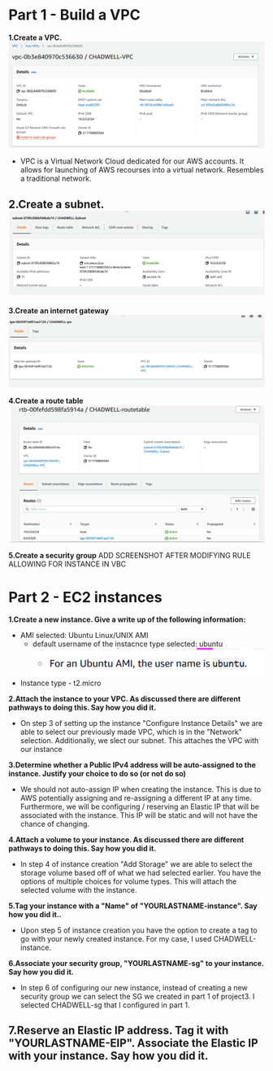 # Part 1 - Build a VPC

**1.Create a VPC.**
![VPC](images/VPC.png)
- VPC is a Virtual Network Cloud dedicated for our AWS accounts. It allows for launching of AWS recourses into a virtual network. Resembles a traditional network.

 **2.Create a subnet.**
![Subnet](images/SUBNET.png)
-

 **3.Create an internet gateway**
 ![gw](images/GW.png)

**4.Create a route table**
 ![RT](images/RT.png)

**5.Create a security group**
 ADD SCREENSHOT AFTER MODIFYING RULE ALLOWING FOR INSTANCE IN VBC


 # Part 2 - EC2 instances

 **1.Create a new instance. Give a write up of the following information:**
 - AMI selected: Ubuntu Linux/UNIX AMI
    - default username of the instacnce type selected: ubuntu
 ![default un](images/Capture.PNG)
- Instance type - t2.micro

 **2.Attach the instance to your VPC. As discussed there are different pathways to doing this. Say how you did it.**
 - On step 3 of setting up the instance "Configure Instance Details" we are able to select our previously made VPC, which is in the "Network" selection. Additionally, we slect our subnet. This attaches the VPC with our instance

  **3.Determine whether a Public IPv4 address will be auto-assigned to the instance. Justify your choice to do so (or not do so)**
  - We should not auto-assign IP when creating the instance. This is due to AWS potentially assigning and re-assigning a different IP at any time. Furthermore, we will be configuring / reserving an Elastic IP that will be associated with the instance. This IP will be static and will not have the chance of changing.

  **4.Attach a volume to your instance. As discussed there are different pathways to doing this. Say how you did it.**
  - In step 4 of instance creation "Add Storage" we are able to select the storage volume based off of what we had selected earlier. You have the options of multiple choices for volume types. This will attach the selected volume with the instance.

  **5.Tag your instance with a "Name" of "YOURLASTNAME-instance". Say how you did it..**
  - Upon step 5 of instance creation you have the option to create a tag to go with your newly created instance. For my case, I used CHADWELL-instance.

  **6.Associate your security group, "YOURLASTNAME-sg" to your instance. Say how you did it.**
  - In step 6 of configuring our new instance, instead of creating a new security group we can select the SG we created in part 1 of project3. I selected CHADWELL-sg that I configured in part 1.

 **7.Reserve an Elastic IP address. Tag it with "YOURLASTNAME-EIP". Associate the Elastic IP with your instance. Say how you did it.**
 - 





 







